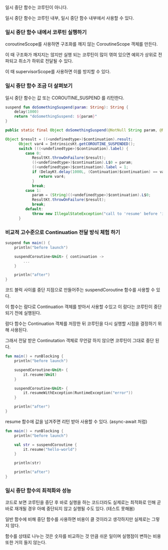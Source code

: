 일시 중단 함수는 코루틴이 아니다.

일시 중단 함수는 코루틴 내부, 일시 중단 함수 내부에서 사용할 수 있다.


### 일시 중단 함수 내에서 코루틴 실행하기

coroutineScope를 사용하면 구조화를 깨지 않는 CoroutineScope 객체를 만든다.

이 때 구조화가 깨지지는 않지만 실행 되는 코루틴이 많이 엮여 있으면 예외가 상위로 전파되고 취소가 하위로 전달될 수 있다.

이 때 supervisorScope를 사용하면 이를 방지할 수 있다.


### 일시 중단 함수 조금 더 살펴보기

일시 중단 함수는 값 또는 COROUTINE_SUSPEND 를 리턴한다.

```kotlin
suspend fun doSomethingSuspend(param: String): String {
    delay(1000)
    return "doSomethingSuspend: ${param}"
}
```

```java
public static final Object doSomethingSuspend(@NotNull String param, @NotNull Continuation $completion)
```

```java
Object $result = ((<undefinedtype>)$continuation).result;
      Object var4 = IntrinsicsKt.getCOROUTINE_SUSPENDED();
      switch (((<undefinedtype>)$continuation).label) {
         case 0:
            ResultKt.throwOnFailure($result);
            ((<undefinedtype>)$continuation).L$0 = param;
            ((<undefinedtype>)$continuation).label = 1;
            if (DelayKt.delay(1000L, (Continuation)$continuation) == var4) {
               return var4;
            }
            break;
         case 1:
            param = (String)((<undefinedtype>)$continuation).L$0;
            ResultKt.throwOnFailure($result);
            break;
         default:
            throw new IllegalStateException("call to 'resume' before 'invoke' with coroutine");
      }
```





### 비교적 고수준으로 Continuation 전달 방식 체험 하기

```kotlin
suspend fun main() {
    println("before launch")

    suspendCoroutine<Unit> { continuation ->
        ...
    }

    println("after")
}
```

코드 블럭 사이를 중단 지점으로 만들어주는 suspendCoroutine 함수를 사용할 수 있다.

이 함수는 람다로 Continuation 객체를 받아서 사용할 수있고 이 람다는 코루틴이 중단되기 전에 실행된다.

람다 함수는 Continuation 객체를 저장한 뒤 코루틴을 다시 실행할 시점을 결정하기 위해 사용된다.

그래서 전달 받은 Continutation 객체로 무언갈 하지 않으면 코루틴이 그대로 중단 된다.

```kotlin
fun main() = runBlocking {
    println("before launch")

    suspendCoroutine<Unit> {
        it.resume(Unit)
    }

    suspendCoroutine<Unit> {
        it.resumeWithException(RuntimeException("error"))
    }

    println("after")
}
```

resume 함수에 값을 넘겨주면 리턴 받아 사용할 수 있다. (async-await 처럼)

```kotlin
fun main() = runBlocking {
    println("before launch")

    val str = suspendCoroutine {
        it.resume("hello-world")
    }

    println(str)

    println("after")
}
```


### 일시 중단 함수의 최적화와 성능

코드로 보면 코루틴을 중단 후 바로 실행을 하는 코드더라도 실제로는 최적화로 인해 곧바로 재개될 경우 아예 중단되지 않고 실행될 수도 있다. (테스트 못해봄)

일반 함수에 비해 중단 함수를 사용하면 비용이 클 것이라고 생각하지만 실제로는 그렇지 않다.

함수를 상태로 나누는 것은 숫자를 비교하는 것 만큼 쉬운 일이며 실행점이 변하는 비용 또한 거의 들지 않는다.
